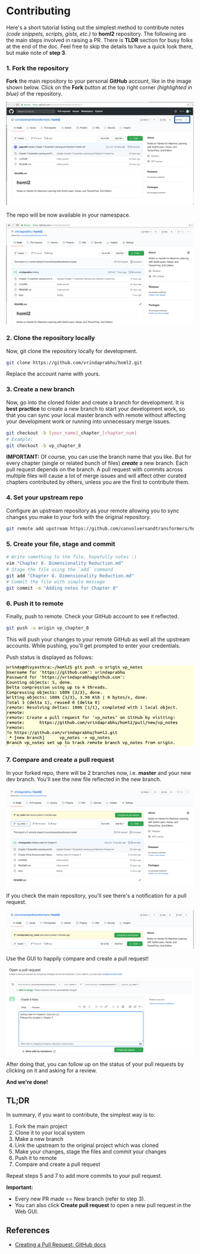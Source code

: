 # Contributing

Here's a short tutorial listing out the simplest method to contribute notes _(code snippets, scripts, gists, etc.)_ to **homl2** repository. The following are the main steps involved in raising a PR. There is **TLDR** section for busy folks at the end of the doc. Feel free to skip the details to have a quick look there, but make note of **step 3**.

### 1. Fork the repository
**Fork** the main repository to your personal **GitHub** account, like in the image shown below. Click on the **Fork** button at the top right corner *(highlighted in blue)* of the repository.

<img src="assets/contributing/fork.png" alt="Forking the main repo" style="zoom:100%;" />

The repo will be now available in your namespace.

<img src="assets/contributing/forked.png" alt="Foked repo" style="zoom:50%;" />

### 2. Clone the repository locally
Now, git clone the repository locally for development.

```bash
git clone https://github.com/vrindaprabhu/homl2.git
```

Replace the account name with yours.

### 3. Create a new branch
Now, go into the cloned folder and create a branch for development. It is **best practice** to create a new branch to start your development work, so that you can sync your local master branch with remote without affecting your development work or running into unnecessary merge issues.

```bash
git checkout -b [your_name]_chapter_[chapter_num]
# Example:
git checkout -b vp_chapter_8
```

**IMPORTANT:** Of course, you can use the branch name that you like. But for every chapter (single or related bunch of files) **_create_** a new branch. Each pull request depends on the branch. A pull request with commits across multiple files will cause a lot of merge issues and will affect other curated chapters contributed by others, unless you are the first to contribute them.

### 4. Set your upstream repo

Configure an upstream repository as your remote allowing you to sync changes you make to your fork with the original repository. 

```bash
git remote add upstream https://github.com/convolversandtransformers/homl2
```

### 5. Create your file, stage and commit
```bash
# Write something to the file, hopefully notes :)
vim "Chapter 8. Dimensionality Reduction.md"
# Stage the file using the `add` command
git add "Chapter 8. Dimensionality Reduction.md"
# Commit the file with simple message
git commit -m "Adding notes for Chapter 8"
```

### 6. Push it to remote
Finally, push to remote. Check your GitHub account to see it reflected.

```bash
git push -u origin vp_chapter_8
```

This will push your changes to your remote GitHub as well all the upstream accounts. While pushing, you'll get prompted to enter your credentials. 

Push status is displayed as follows:

<img src="assets/contributing/push.png" alt="Push Status" style="zoom:95%;" />

### 7. Compare and create a pull request
In your forked repo, there will be 2 branches now, i.e. **master** and your new dev branch. You'll see the new file reflected in the new branch.

<img src="assets/contributing/localbranch.png" alt="Local Branch" style="zoom:53%;" />



If  you check the main repository, you'll see there's a notification for a pull request. 

<img src="assets/contributing/mainbranch.png" alt="Branch changes in main repo" style="zoom:53%;" />



Use the GUI to happily compare and create a pull request!  



<img src="assets/contributing/pr.png" alt="Raise PR" style="zoom: 55%;" />

After doing that, you can follow up on the status of your pull requests by clicking on it and asking for a review.

**And we're done!**


## TL;DR
In summary, if you want to contribute, the simplest way is to:

1.  Fork the main project
2.  Clone it to your local system
3.  Make a new branch
4.  Link the upstream to the original project which was cloned
5.  Make your changes, stage the files and commit your changes
7.  Push it to remote
8.  Compare and create a pull request

Repeat steps 5 and 7 to add more commits to your pull request.

**Important:** 

 - Every new PR made == New branch (refer to step 3).
 - You can also click **Create pull request** to open a new pull request in the Web GUI.


## References
- [Creating a Pull Request: GitHub docs](https://docs.github.com/en/github/collaborating-with-issues-and-pull-requests/creating-a-pull-request)

